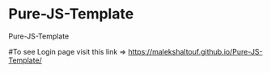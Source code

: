 # Pure-JS-Template
Pure-JS-Template

 #To see Login page visit this link => https://malekshaltouf.github.io/Pure-JS-Template/
